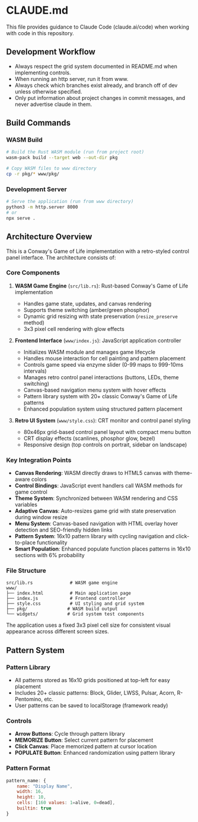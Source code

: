 # CLAUDE.md

This file provides guidance to Claude Code (claude.ai/code) when working with code in this repository.

## Development Workflow

- Always respect the grid system documented in README.md when implementing controls.
- When running an http server, run it from www.
- Always check which branches exist already, and branch off of dev unless otherwise specified.
- Only put information about project changes in commit messages, and never advertise claude in them.

## Build Commands

### WASM Build
```bash
# Build the Rust WASM module (run from project root)
wasm-pack build --target web --out-dir pkg

# Copy WASM files to www directory
cp -r pkg/* www/pkg/
```

### Development Server
```bash
# Serve the application (run from www directory)
python3 -m http.server 8000
# or
npx serve .
```

## Architecture Overview

This is a Conway's Game of Life implementation with a retro-styled control panel interface. The architecture consists of:

### Core Components

1. **WASM Game Engine** (`src/lib.rs`): Rust-based Conway's Game of Life implementation
   - Handles game state, updates, and canvas rendering
   - Supports theme switching (amber/green phosphor)
   - Dynamic grid resizing with state preservation (`resize_preserve` method)
   - 3x3 pixel cell rendering with glow effects

2. **Frontend Interface** (`www/index.js`): JavaScript application controller
   - Initializes WASM module and manages game lifecycle
   - Handles mouse interaction for cell painting and pattern placement
   - Controls game speed via enzyme slider (0-99 maps to 999-10ms intervals)
   - Manages retro control panel interactions (buttons, LEDs, theme switching)
   - Canvas-based navigation menu system with hover effects
   - Pattern library system with 20+ classic Conway's Game of Life patterns
   - Enhanced population system using structured pattern placement

3. **Retro UI System** (`www/style.css`): CRT monitor and control panel styling
   - 80x46px grid-based control panel layout with compact menu button
   - CRT display effects (scanlines, phosphor glow, bezel)
   - Responsive design (top controls on portrait, sidebar on landscape)

### Key Integration Points

- **Canvas Rendering**: WASM directly draws to HTML5 canvas with theme-aware colors
- **Control Bindings**: JavaScript event handlers call WASM methods for game control
- **Theme System**: Synchronized between WASM rendering and CSS variables
- **Adaptive Canvas**: Auto-resizes game grid with state preservation during window resize
- **Menu System**: Canvas-based navigation with HTML overlay hover detection and SEO-friendly hidden links
- **Pattern System**: 16x10 pattern library with cycling navigation and click-to-place functionality
- **Smart Population**: Enhanced populate function places patterns in 16x10 sections with 6% probability

### File Structure
```
src/lib.rs              # WASM game engine
www/
├── index.html          # Main application page
├── index.js            # Frontend controller
├── style.css           # UI styling and grid system
├── pkg/               # WASM build output
└── widgets/           # Grid system test components
```

The application uses a fixed 3x3 pixel cell size for consistent visual appearance across different screen sizes.

## Pattern System

### Pattern Library
- All patterns stored as 16x10 grids positioned at top-left for easy placement
- Includes 20+ classic patterns: Block, Glider, LWSS, Pulsar, Acorn, R-Pentomino, etc.
- User patterns can be saved to localStorage (framework ready)

### Controls
- **Arrow Buttons**: Cycle through pattern library
- **MEMORIZE Button**: Select current pattern for placement
- **Click Canvas**: Place memorized pattern at cursor location
- **POPULATE Button**: Enhanced randomization using pattern library

### Pattern Format
```javascript
pattern_name: {
    name: "Display Name",
    width: 16,
    height: 10,
    cells: [160 values: 1=alive, 0=dead],
    builtin: true
}
```